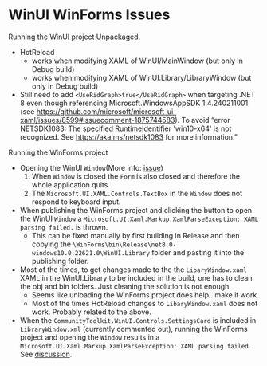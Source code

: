 # WinUI WinForms Issues


Running the WinUI project Unpackaged.

- HotReload 
  - works when modifying XAML of WinUI/MainWindow (but only in Debug build)	
  - works when modifying XAML of WinUI.Library/LibraryWindow (but only in Debug build)
- Still need to add `<UseRidGraph>true</UseRidGraph>` when targeting .NET 8 even though referencing Microsoft.WindowsAppSDK 1.4.240211001 (see https://github.com/microsoft/microsoft-ui-xaml/issues/8599#issuecomment-1875744583). To avoid “error NETSDK1083: The specified RuntimeIdentifier 'win10-x64' is not recognized. See https://aka.ms/netsdk1083 for more information.”



Running the WinForms project

- Opening the WinUI `Window`(More info: [issue](https://github.com/microsoft/WindowsAppSDK/discussions/4203#discussioncomment-8555041))
  1. When `Window` is closed the `Form` is also closed and therefore the whole application quits.
  2. The `Microsoft.UI.XAML.Controls.TextBox` in the `Window` does not respond to keyboard input.
- When publishing the WinForms project and clicking the button to open the WinUI `Window` a `Microsoft.UI.Xaml.Markup.XamlParseException: XAML parsing failed.` is thrown.
  - This can be fixed manually by first building in Release and then copying the `\WinForms\bin\Release\net8.0-windows10.0.22621.0\WinUI.Library` folder and pasting it into the publishing folder.
- Most of the times, to get changes made to the the `LibaryWindow.xaml` XAML in the WinUI.Library to be included in the build, one has to clean the obj and bin folders. Just cleaning the solution is not enough. 
  - Seems like unloading the WinForms project does help.. make it work.
  - Most of the times HotReload changes to `LibaryWindow.xaml` does not work. Probably related to the above.
- When the `CommunityToolkit.WinUI.Controls.SettingsCard` is included in `LibraryWindow.xml` (currently commented out), running the WinForms project and opening the `Window` results in a `Microsoft.UI.Xaml.Markup.XamlParseException: XAML parsing failed.` See [discussion](https://github.com/CommunityToolkit/Windows/discussions/345). 
